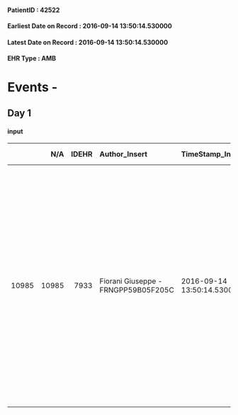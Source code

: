 
#### PatientID : 42522
#### Earliest Date on Record : 2016-09-14 13:50:14.530000
#### Latest Date on Record : 2016-09-14 13:50:14.530000
#### EHR Type : AMB

# Events - 

## Day 1

#### input
|       |    N/A |   IDEHR | Author_Insert                       | TimeStamp_Insert           | EHRType   |   PatientID |   IDDigitalSignDocument | persone_vicine   |   Unnamed: 0_x.1 |   IDANAMNESI_SOCIALE | Patient   | FamigliaAltro   | Paziente_T   | FamigliaAltro_T   |   Non_Rilevabile_x.1 | Note_Non_Rilevabile_x.1   | opt_Problemi   | Note_I                                                                                                                                                                                                                                                                                                                            | chk_competenza                                 | opt_paziente_a   | opt_famiglia_a   | opt_adeguatezza   | opt_paziente_solo   | opt_presente_assente   | Presenza_minori   | Caregiver_principale   | opt_capacita         | opt_necessario   | opt_presente   | opt_risorse_ec   | opt_paziente_psi   | opt_Ins_vol   | opt_paziente_ad   | opt_caregiver_ad   | opt_esenzione   | opt_inv_civile   | Needs                   | Domestic partnership   | Fragility   | opt_disponibilita_f   | opt_indennita_acc   | opt_legge   | opt_famiglia_psi   | opt_disponibilit_paz   |
|------:|-------:|--------:|:------------------------------------|:---------------------------|:----------|------------:|------------------------:|:-----------------|-----------------:|---------------------:|:----------|:----------------|:-------------|:------------------|---------------------:|:--------------------------|:---------------|:----------------------------------------------------------------------------------------------------------------------------------------------------------------------------------------------------------------------------------------------------------------------------------------------------------------------------------|:-----------------------------------------------|:-----------------|:-----------------|:------------------|:--------------------|:-----------------------|:------------------|:-----------------------|:---------------------|:-----------------|:---------------|:-----------------|:-------------------|:--------------|:------------------|:-------------------|:----------------|:-----------------|:------------------------|:-----------------------|:------------|:----------------------|:--------------------|:------------|:-------------------|:-----------------------|
| 10985 |  10985 |    7933 | Fiorani Giuseppe - FRNGPP59B05F205C | 2016-09-14 13:50:14.530000 | AMB       |       42522 |                  492677 | N/A              |             4154 |                 2693 | Si#1      | Si#1            | Si#1         | Si#1              |                    0 | NR                        | No#0           | La pz √® consapevole della malattia oncologica e della sua gravit√†. Ha detto al MMG ,chiamato dalla nipote Federica, che da circa tre anni si era accorta di avere una lesione alla mammella dx che si √® organizzata in questo periodo. Le attuali condizioni della pz controindicano l'attivazione dell'assistenza domiciliare | competenza/capacit√† assistenziale caregiver#0 | Congruenti#1     | Congruenti#1     | Si#1              | No#0                | Presente#1             | No#0              | la nipote Federica     | Non incrementabile#2 | Si#1             | No#0           | Adeguate#1       | No#0               | No#0          | Totale#2          | Totale#2           | No#0            | No#0             | Clinici#0;Psicologici#2 | Altri parenti#3        | psichica#2  | No#0                  | No#0                | No#0        | No#0               | No#0                   |


